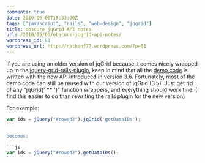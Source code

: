 ```yaml
---
comments: true
date: 2010-05-06T15:33:06Z
tags: ["javascript", "rails", "web-design", "jqgrid"]
title: obscure jqGrid API notes
url: /2010/05/06/obscure-jqgrid-api-notes/
wordpress_id: 61
wordpress_url: http://nathanf77.wordpress.com/?p=61
---
```


If you are using an older version of jqGrid because it comes nicely wrapped up in the
<a href="http://www.2dconcept.com/jquery-grid-rails-plugin">jquery-grid-rails-plugin</a>,
keep in mind that all the <a href="http://trirand.com/blog/jqgrid/jqgrid.html">demo code</a>
is written with the new API introduced in version 3.6.
Fortunately, most of the demo code can still be reused with our version of jqGrid (3.5).
Just get rid of any "jqGrid(' **\*\*** ')" function wrappers, and everything should work fine.
(I find this easier to do than rewriting the rails plugin for the new version)

For example:

````js
var ids = jQuery("#rowed2").jqGrid('getDataIDs');
```

becomes:

```js
var ids = jQuery("#rowed2").getDataIDs();
```
````
